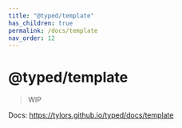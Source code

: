 ```yaml
---
title: "@typed/template"
has_children: true
permalink: /docs/template
nav_order: 12
---
```


# @typed/template

> WIP

Docs: https://tylors.github.io/typed/docs/template


